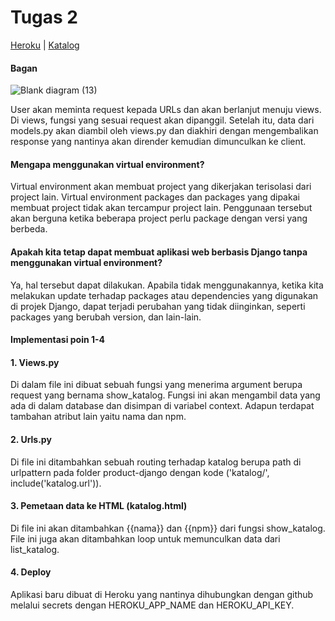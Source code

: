 # Tugas 2

[Heroku](https://tugas-2-ypn.herokuapp.com/) |
[Katalog](https://tugas-2-ypn.herokuapp.com/katalog)

#### Bagan
![Blank diagram (13)](https://user-images.githubusercontent.com/112608722/190231387-51fdb0ab-84b5-478e-9287-420070d3a732.png)

User akan meminta request kepada URLs dan akan berlanjut menuju views. Di views, fungsi yang sesuai request akan dipanggil. Setelah itu, data dari models.py akan diambil oleh views.py dan diakhiri dengan mengembalikan response yang nantinya akan dirender kemudian dimunculkan ke client.


#### Mengapa menggunakan virtual environment?
Virtual environment akan membuat project yang dikerjakan terisolasi dari project lain. Virtual environment packages dan packages yang dipakai membuat project tidak akan tercampur project lain. Penggunaan tersebut akan berguna ketika beberapa project perlu package dengan versi yang berbeda.


#### Apakah kita tetap dapat membuat aplikasi web berbasis Django tanpa menggunakan virtual environment?
Ya, hal tersebut dapat dilakukan. Apabila tidak menggunakannya, ketika kita melakukan update terhadap packages atau dependencies yang digunakan di projek Django, dapat terjadi perubahan yang tidak diinginkan, seperti packages yang berubah version, dan lain-lain.


#### Implementasi poin 1-4
#### 1. Views.py
Di dalam file ini dibuat sebuah fungsi yang menerima argument berupa request yang bernama show_katalog. Fungsi ini akan mengambil data yang ada di dalam database dan disimpan di variabel context. Adapun terdapat tambahan atribut lain yaitu nama dan npm.

#### 2. Urls.py
Di file ini ditambahkan sebuah routing terhadap katalog berupa path di urlpattern pada folder product-django dengan kode ('katalog/', include('katalog.url')).

#### 3. Pemetaan data ke HTML (katalog.html)
Di file ini akan ditambahkan {{nama}} dan {{npm}} dari fungsi show_katalog. File ini juga akan ditambahkan loop untuk memunculkan data dari list_katalog.

#### 4. Deploy
Aplikasi baru dibuat di Heroku yang nantinya dihubungkan dengan github melalui secrets dengan HEROKU_APP_NAME dan HEROKU_API_KEY.
